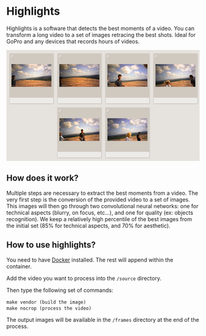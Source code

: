 # Highlights

Highlights is a software that detects the best moments of a video. You can transform a long video to a set of images retracing the best shots. Ideal for GoPro and any devices that records hours of videos.

<img src="./img/gallery.png" width="700px" />

## How does it work?

Multiple steps are necessary to extract the best moments from a video. The very first step is the conversion of the provided video to a set of images. This images will then go through two convolutional neural networks: one for technical aspects (blurry, on focus, etc...), and one for quality (ex: objects recognition). We keep a relatively high percentile of the best images from the initial set (85% for technical aspects, and 70% for aesthetic).

## How to use highlights?

You need to have <a href="https://www.docker.com/">Docker</a> installed. The rest will append within the container.

Add the video you want to process into the `/source` directory.

Then type the following set of commands:

```
make vendor (build the image)
make nocrop (process the video)
```

The output images will be available in the `/frames` directory at the end of the process.

